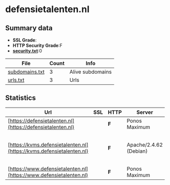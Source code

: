 

# defensietalenten.nl
## Summary data


 - **SSL Grade**:
 - **HTTP Security Grade**:F
 - **[security.txt](https://www.digitaleoverheid.nl/nieuws/standaard-security-txt-nu-verplicht-voor-overheid/)**:0


| File       | Count | Info |
|------------|-------|------|
|[subdomains.txt](/data/defensietalenten.nl/subdomains.txt)|3|Alive subdomains|
|[urls.txt](/data/defensietalenten.nl/urls.txt)|3|Urls|


## Statistics


| Url | SSL | HTTP | Server | Cookie | HSTS | CORS | CTO | CSP | XFO | XXP | RP |FP| Tech |Title |
|--------|-------|-------|------|------|------|------|------|------|------|------|------|------|------|------|
|[https://defensietalenten.nl](https://defensietalenten.nl)| | **F**|Ponos Maximum| | | | | | | | :white_check_mark: | |HSTS||
|[https://kvms.defensietalenten.nl](https://kvms.defensietalenten.nl)| | **F**|Apache/2.4.62 (Debian)| | | | | | | | :white_check_mark: | |Apache HTTP Server:2.4.62 Debian PHP:8.1.29||
|[https://www.defensietalenten.nl](https://www.defensietalenten.nl)| | **F**|Ponos Maximum| | | | | | | | :white_check_mark: | |HSTS||


